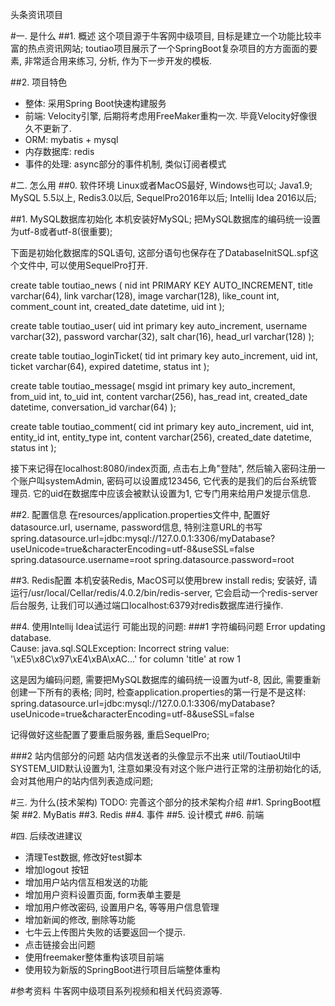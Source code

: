 头条资讯项目

#一. 是什么
##1. 概述
这个项目源于牛客网中级项目, 目标是建立一个功能比较丰富的热点资讯网站;
toutiao项目展示了一个SpringBoot复杂项目的方方面面的要素, 非常适合用来练习, 分析, 作为下一步开发的模板.

##2. 项目特色
- 整体: 采用Spring Boot快速构建服务
- 前端: Velocity引擎, 后期将考虑用FreeMaker重构一次. 毕竟Velocity好像很久不更新了.
- ORM: mybatis + mysql 
- 内存数据库: redis
- 事件的处理: async部分的事件机制, 类似订阅者模式

#二. 怎么用
##0. 软件环境
Linux或者MacOS最好, Windows也可以;
Java1.9;
MySQL 5.5以上, Redis3.0以后, SequelPro2016年以后;
Intellij Idea 2016以后;

##1. MySQL数据库初始化
本机安装好MySQL;
把MySQL数据库的编码统一设置为utf-8或者utf-8(很重要);

下面是初始化数据库的SQL语句, 这部分语句也保存在了DatabaseInitSQL.spf这个文件中, 可以使用SequelPro打开.

create table toutiao_news (
    nid int PRIMARY KEY AUTO_INCREMENT, 
    title varchar(64), 
    link varchar(128), 
    image varchar(128), 
    like_count int, 
    comment_count int, 
    created_date datetime, 
    uid int
);

create table toutiao_user(
    uid int primary key auto_increment, 
    username varchar(32), 
    password varchar(32), 
    salt char(16), 
    head_url varchar(128)
);

create table toutiao_loginTicket(
    tid int primary key auto_increment, 
    uid int, 
    ticket varchar(64), 
    expired datetime, 
    status int
);

create table toutiao_message(
	msgid int primary key auto_increment,
    from_uid int, 
    to_uid int, 
    content varchar(256), 
    has_read int, 
    created_date datetime, 
    conversation_id varchar(64)
);

create table toutiao_comment(
    cid int primary key auto_increment,
    uid int, 
    entity_id int, 
    entity_type int, 
    content varchar(256), 
    created_date datetime, 
    status int
);

接下来记得在localhost:8080/index页面, 点击右上角"登陆", 然后输入密码注册一个账户叫systemAdmin, 密码可以设置成123456, 它代表的是我们的后台系统管理员. 它的uid在数据库中应该会被默认设置为1, 它专门用来给用户发提示信息.

##2. 配置信息
在resources/application.properties文件中, 配置好datasource.url, username, password信息, 特别注意URL的书写
spring.datasource.url=jdbc:mysql://127.0.0.1:3306/myDatabase?useUnicode=true&characterEncoding=utf-8&useSSL=false
spring.datasource.username=root
spring.datasource.password=root

##3. Redis配置
本机安装Redis, MacOS可以使用brew install redis;
安装好, 请运行/usr/local/Cellar/redis/4.0.2/bin/redis-server, 它会启动一个redis-server后台服务, 让我们可以通过端口localhost:6379对redis数据库进行操作.

##4. 使用Intellij Idea试运行
可能出现的问题:
###1 字符编码问题
Error updating database.  
Cause: java.sql.SQLException: Incorrect string value: '\xE5\x8C\x97\xE4\xBA\xAC...' 
for column 'title' at row 1

这是因为编码问题, 需要把MySQL数据库的编码统一设置为utf-8, 因此, 需要重新创建一下所有的表格;
同时, 检查application.properties的第一行是不是这样:
spring.datasource.url=jdbc:mysql://127.0.0.1:3306/myDatabase?useUnicode=true&characterEncoding=utf-8&useSSL=false

记得做好这些配置了要重启服务器, 重启SequelPro;

###2 站内信部分的问题
站内信发送者的头像显示不出来
util/ToutiaoUtil中SYSTEM_UID默认设置为1, 注意如果没有对这个账户进行正常的注册初始化的话, 会对其他用户的站内信列表造成问题;

#三. 为什么(技术架构)
TODO: 完善这个部分的技术架构介绍
##1. SpringBoot框架
##2. MyBatis
##3. Redis
##4. 事件
##5. 设计模式
##6. 前端

#四. 后续改进建议
- 清理Test数据, 修改好test脚本
- 增加logout 按钮
- 增加用户站内信互相发送的功能
- 增加用户资料设置页面, form表单主要是
- 增加用户修改密码, 设置用户名, 等等用户信息管理
- 增加新闻的修改, 删除等功能
- 七牛云上传图片失败的话要返回一个提示.
- 点击链接会出问题
- 使用freemaker整体重构该项目前端
- 使用较为新版的SpringBoot进行项目后端整体重构

#参考资料
牛客网中级项目系列视频和相关代码资源等.